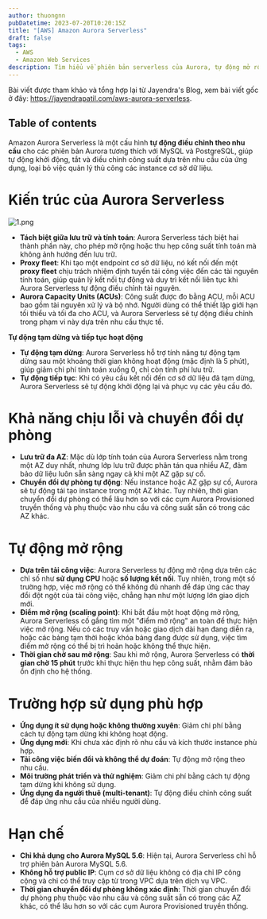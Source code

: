```yaml
---
author: thuongnn
pubDatetime: 2023-07-20T10:20:15Z
title: "[AWS] Amazon Aurora Serverless"
draft: false
tags:
  - AWS
  - Amazon Web Services
description: Tìm hiểu về phiên bản serverless của Aurora, tự động mở rộng theo nhu cầu và chỉ tính phí khi sử dụng.
---
```


Bài viết được tham khảo và tổng hợp lại từ Jayendra's Blog, xem bài viết gốc ở đây: https://jayendrapatil.com/aws-aurora-serverless.

## Table of contents

Amazon Aurora Serverless là một cấu hình **tự động điều chỉnh theo nhu cầu** cho các phiên bản Aurora tương thích với MySQL và PostgreSQL, giúp tự động khởi động, tắt và điều chỉnh công suất dựa trên nhu cầu của ứng dụng, loại bỏ việc quản lý thủ công các instance cơ sở dữ liệu.

# **Kiến trúc của Aurora Serverless**

![1.png](@/assets/images/databases/aws-aurora-serverless/1.png)

- **Tách biệt giữa lưu trữ và tính toán**: Aurora Serverless tách biệt hai thành phần này, cho phép mở rộng hoặc thu hẹp công suất tính toán mà không ảnh hưởng đến lưu trữ.
- **Proxy fleet**: Khi tạo một endpoint cơ sở dữ liệu, nó kết nối đến một **proxy fleet** chịu trách nhiệm định tuyến tải công việc đến các tài nguyên tính toán, giúp quản lý kết nối tự động và duy trì kết nối liên tục khi Aurora Serverless tự động điều chỉnh tài nguyên.
- **Aurora Capacity Units (ACUs)**: Công suất được đo bằng ACU, mỗi ACU bao gồm tài nguyên xử lý và bộ nhớ. Người dùng có thể thiết lập giới hạn tối thiểu và tối đa cho ACU, và Aurora Serverless sẽ tự động điều chỉnh trong phạm vi này dựa trên nhu cầu thực tế.

**Tự động tạm dừng và tiếp tục hoạt động**

- **Tự động tạm dừng**: Aurora Serverless hỗ trợ tính năng tự động tạm dừng sau một khoảng thời gian không hoạt động (mặc định là 5 phút), giúp giảm chi phí tính toán xuống 0, chỉ còn tính phí lưu trữ.
- **Tự động tiếp tục**: Khi có yêu cầu kết nối đến cơ sở dữ liệu đã tạm dừng, Aurora Serverless sẽ tự động khởi động lại và phục vụ các yêu cầu đó.

# **Khả năng chịu lỗi và chuyển đổi dự phòng**

- **Lưu trữ đa AZ**: Mặc dù lớp tính toán của Aurora Serverless nằm trong một AZ duy nhất, nhưng lớp lưu trữ được phân tán qua nhiều AZ, đảm bảo dữ liệu luôn sẵn sàng ngay cả khi một AZ gặp sự cố.
- **Chuyển đổi dự phòng tự động**: Nếu instance hoặc AZ gặp sự cố, Aurora sẽ tự động tái tạo instance trong một AZ khác. Tuy nhiên, thời gian chuyển đổi dự phòng có thể lâu hơn so với các cụm Aurora Provisioned truyền thống và phụ thuộc vào nhu cầu và công suất sẵn có trong các AZ khác.

# **Tự động mở rộng**

- **Dựa trên tải công việc**: Aurora Serverless tự động mở rộng dựa trên các chỉ số như **sử dụng CPU** hoặc **số lượng kết nối**. Tuy nhiên, trong một số trường hợp, việc mở rộng có thể không đủ nhanh để đáp ứng các thay đổi đột ngột của tải công việc, chẳng hạn như một lượng lớn giao dịch mới.
- **Điểm mở rộng (scaling point)**: Khi bắt đầu một hoạt động mở rộng, Aurora Serverless cố gắng tìm một "điểm mở rộng" an toàn để thực hiện việc mở rộng. Nếu có các truy vấn hoặc giao dịch dài hạn đang diễn ra, hoặc các bảng tạm thời hoặc khóa bảng đang được sử dụng, việc tìm điểm mở rộng có thể bị trì hoãn hoặc không thể thực hiện.
- **Thời gian chờ sau mở rộng**: Sau khi mở rộng, Aurora Serverless có **thời gian chờ 15 phút** trước khi thực hiện thu hẹp công suất, nhằm đảm bảo ổn định cho hệ thống.

# **Trường hợp sử dụng phù hợp**

- **Ứng dụng ít sử dụng hoặc không thường xuyên**: Giảm chi phí bằng cách tự động tạm dừng khi không hoạt động.
- **Ứng dụng mới**: Khi chưa xác định rõ nhu cầu và kích thước instance phù hợp.
- **Tải công việc biến đổi và không thể dự đoán**: Tự động mở rộng theo nhu cầu.
- **Môi trường phát triển và thử nghiệm**: Giảm chi phí bằng cách tự động tạm dừng khi không sử dụng.
- **Ứng dụng đa người thuê (multi-tenant)**: Tự động điều chỉnh công suất để đáp ứng nhu cầu của nhiều người dùng.

# **Hạn chế**

- **Chỉ khả dụng cho Aurora MySQL 5.6**: Hiện tại, Aurora Serverless chỉ hỗ trợ phiên bản Aurora MySQL 5.6.
- **Không hỗ trợ public IP**: Cụm cơ sở dữ liệu không có địa chỉ IP công cộng và chỉ có thể truy cập từ trong VPC dựa trên dịch vụ VPC.
- **Thời gian chuyển đổi dự phòng không xác định**: Thời gian chuyển đổi dự phòng phụ thuộc vào nhu cầu và công suất sẵn có trong các AZ khác, có thể lâu hơn so với các cụm Aurora Provisioned truyền thống.

